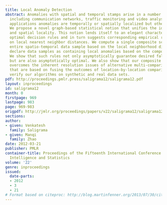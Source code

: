 ```yaml
---
title: Local Anomaly Detection
abstract: Anomalies with spatial and temporal stamps arise in a number of applications
  including communication networks, traffic monitoring and video analysis. In these
  applications anomalies are temporally or spatially localized but otherwise unknown.
  We propose a novel graph-based statistical notion that unifies the idea of temporal
  and spatial locality. This notion lends itself to an elegant characterization of
  optimal decision rules and in turn suggests corresponding empirical rules based
  on local nearest neighbor distances. We compute a single composite score for the
  entire spatio-temporal data sample based on the local neighborhood distances. We
  declare data samples as containing local anomalies based on the composite score.
  We show that such rules not only asymptotically guarantee desired false alarm control
  but are also asymptotically optimal. We also show that our composite scoring scheme
  overcomes the inherent resolution issues of alternative multi-comparison approaches
  that are based on fusing the outcomes of location-by-location comparisons. We then
  verify our algorithms on synthetic and real data sets.
pdf: http://proceedings.pmlr.press/saligrama12/saligrama12.pdf
layout: inproceedings
id: saligrama12
month: 0
firstpage: 969
lastpage: 983
page: 969-983
origpdf: http://jmlr.org/proceedings/papers/v22/saligrama12/saligrama12.pdf
sections: 
author:
- given: Venkatesh
  family: Saligrama
- given: Manqi
  family: Zhao
date: 2012-03-21
publisher: PMLR
container-title: Proceedings of the Fifteenth International Conference on Artificial
  Intelligence and Statistics
volume: '22'
genre: inproceedings
issued:
  date-parts:
  - 2012
  - 3
  - 21
# Format based on citeproc: http://blog.martinfenner.org/2013/07/30/citeproc-yaml-for-bibliographies/
---
```

